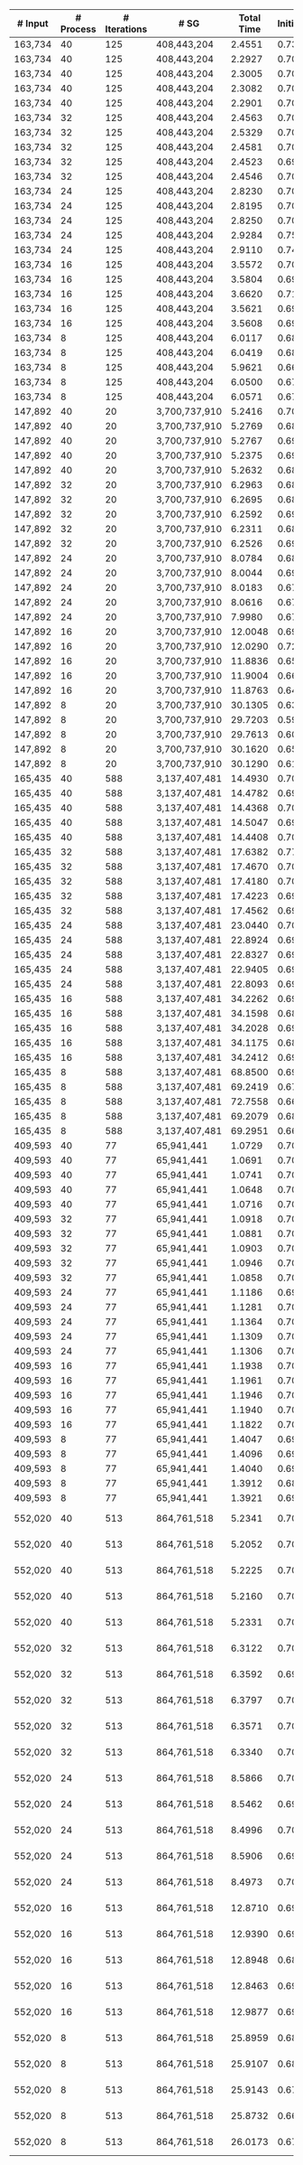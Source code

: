 | # Input | # Process | # Iterations | # SG | Total Time | Initialization | (File I/O) | Hashtable | Join | Buffer preparation | Communication | Deduplication | Merge | Finalization | Output |
| --- | --- | --- | --- | --- | --- | --- | --- | --- | --- | --- | --- | --- | --- | --- |
| 163,734 | 40 | 125 | 408,443,204 |   2.4551 |   0.7362 |   0.0482 |   0.0001 |   0.0901 |   0.1607 |   1.0207 |   0.1305 |   0.2945 |   0.0223 | data/data_163734.bin_sg.bin |
| 163,734 | 40 | 125 | 408,443,204 |   2.2927 |   0.7056 |   0.0048 |   0.0001 |   0.0808 |   0.1457 |   0.9485 |   0.1222 |   0.2677 |   0.0220 | data/data_163734.bin_sg.bin |
| 163,734 | 40 | 125 | 408,443,204 |   2.3005 |   0.7060 |   0.0032 |   0.0001 |   0.0822 |   0.1470 |   0.9471 |   0.1229 |   0.2734 |   0.0218 | data/data_163734.bin_sg.bin |
| 163,734 | 40 | 125 | 408,443,204 |   2.3082 |   0.7084 |   0.0033 |   0.0001 |   0.0814 |   0.1476 |   0.9569 |   0.1229 |   0.2686 |   0.0224 | data/data_163734.bin_sg.bin |
| 163,734 | 40 | 125 | 408,443,204 |   2.2901 |   0.7000 |   0.0033 |   0.0001 |   0.0805 |   0.1454 |   0.9468 |   0.1233 |   0.2721 |   0.0218 | data/data_163734.bin_sg.bin |
| 163,734 | 32 | 125 | 408,443,204 |   2.4563 |   0.7077 |   0.0051 |   0.0001 |   0.1005 |   0.1586 |   1.0623 |   0.1313 |   0.2690 |   0.0269 | data/data_163734.bin_sg.bin |
| 163,734 | 32 | 125 | 408,443,204 |   2.5329 |   0.7025 |   0.0032 |   0.0001 |   0.1098 |   0.1756 |   1.0879 |   0.1428 |   0.2876 |   0.0266 | data/data_163734.bin_sg.bin |
| 163,734 | 32 | 125 | 408,443,204 |   2.4581 |   0.7005 |   0.0030 |   0.0001 |   0.1017 |   0.1579 |   1.0646 |   0.1320 |   0.2750 |   0.0264 | data/data_163734.bin_sg.bin |
| 163,734 | 32 | 125 | 408,443,204 |   2.4523 |   0.6988 |   0.0032 |   0.0001 |   0.1006 |   0.1570 |   1.0642 |   0.1332 |   0.2715 |   0.0268 | data/data_163734.bin_sg.bin |
| 163,734 | 32 | 125 | 408,443,204 |   2.4546 |   0.7005 |   0.0031 |   0.0001 |   0.1016 |   0.1580 |   1.0609 |   0.1321 |   0.2749 |   0.0266 | data/data_163734.bin_sg.bin |
| 163,734 | 24 | 125 | 408,443,204 |   2.8230 |   0.7025 |   0.0049 |   0.0001 |   0.1126 |   0.1668 |   1.3200 |   0.1505 |   0.3355 |   0.0351 | data/data_163734.bin_sg.bin |
| 163,734 | 24 | 125 | 408,443,204 |   2.8195 |   0.7056 |   0.0032 |   0.0001 |   0.1134 |   0.1695 |   1.3182 |   0.1507 |   0.3272 |   0.0348 | data/data_163734.bin_sg.bin |
| 163,734 | 24 | 125 | 408,443,204 |   2.8250 |   0.7043 |   0.0031 |   0.0001 |   0.1137 |   0.1680 |   1.3261 |   0.1485 |   0.3295 |   0.0348 | data/data_163734.bin_sg.bin |
| 163,734 | 24 | 125 | 408,443,204 |   2.9284 |   0.7559 |   0.0032 |   0.0001 |   0.1133 |   0.1675 |   1.3720 |   0.1506 |   0.3344 |   0.0346 | data/data_163734.bin_sg.bin |
| 163,734 | 24 | 125 | 408,443,204 |   2.9110 |   0.7454 |   0.0032 |   0.0001 |   0.1146 |   0.1677 |   1.3669 |   0.1492 |   0.3323 |   0.0348 | data/data_163734.bin_sg.bin |
| 163,734 | 16 | 125 | 408,443,204 |   3.5572 |   0.7002 |   0.0053 |   0.0001 |   0.1220 |   0.1749 |   1.9119 |   0.1881 |   0.4104 |   0.0498 | data/data_163734.bin_sg.bin |
| 163,734 | 16 | 125 | 408,443,204 |   3.5804 |   0.6988 |   0.0030 |   0.0001 |   0.1204 |   0.1758 |   1.9320 |   0.1882 |   0.4149 |   0.0503 | data/data_163734.bin_sg.bin |
| 163,734 | 16 | 125 | 408,443,204 |   3.6620 |   0.7198 |   0.0028 |   0.0001 |   0.1257 |   0.1827 |   1.9644 |   0.1914 |   0.4280 |   0.0499 | data/data_163734.bin_sg.bin |
| 163,734 | 16 | 125 | 408,443,204 |   3.5621 |   0.6994 |   0.0027 |   0.0001 |   0.1227 |   0.1747 |   1.9217 |   0.1875 |   0.4055 |   0.0507 | data/data_163734.bin_sg.bin |
| 163,734 | 16 | 125 | 408,443,204 |   3.5608 |   0.6974 |   0.0028 |   0.0001 |   0.1221 |   0.1752 |   1.9203 |   0.1880 |   0.4060 |   0.0517 | data/data_163734.bin_sg.bin |
| 163,734 | 8 | 125 | 408,443,204 |   6.0117 |   0.6830 |   0.0054 |   0.0001 |   0.1602 |   0.2148 |   3.8890 |   0.3037 |   0.6644 |   0.0966 | data/data_163734.bin_sg.bin |
| 163,734 | 8 | 125 | 408,443,204 |   6.0419 |   0.6834 |   0.0028 |   0.0001 |   0.1602 |   0.2146 |   3.9229 |   0.3058 |   0.6572 |   0.0978 | data/data_163734.bin_sg.bin |
| 163,734 | 8 | 125 | 408,443,204 |   5.9621 |   0.6671 |   0.0029 |   0.0001 |   0.1582 |   0.2133 |   3.8865 |   0.3069 |   0.6329 |   0.0972 | data/data_163734.bin_sg.bin |
| 163,734 | 8 | 125 | 408,443,204 |   6.0500 |   0.6733 |   0.0031 |   0.0000 |   0.1607 |   0.2150 |   3.9346 |   0.3034 |   0.6646 |   0.0985 | data/data_163734.bin_sg.bin |
| 163,734 | 8 | 125 | 408,443,204 |   6.0571 |   0.6796 |   0.0028 |   0.0001 |   0.1594 |   0.2116 |   3.9315 |   0.3030 |   0.6732 |   0.0987 | data/data_163734.bin_sg.bin |
| 147,892 | 40 | 20 | 3,700,737,910 |   5.2416 |   0.7022 |   0.0089 |   0.0001 |   0.0833 |   0.0755 |   3.6733 |   0.2266 |   0.2990 |   0.1817 | data/data_147892.bin_sg.bin |
| 147,892 | 40 | 20 | 3,700,737,910 |   5.2769 |   0.6890 |   0.0049 |   0.0001 |   0.0845 |   0.0766 |   3.7155 |   0.2239 |   0.3067 |   0.1806 | data/data_147892.bin_sg.bin |
| 147,892 | 40 | 20 | 3,700,737,910 |   5.2767 |   0.6945 |   0.0030 |   0.0001 |   0.0833 |   0.0782 |   3.7184 |   0.2271 |   0.2949 |   0.1803 | data/data_147892.bin_sg.bin |
| 147,892 | 40 | 20 | 3,700,737,910 |   5.2375 |   0.6912 |   0.0032 |   0.0001 |   0.0836 |   0.0752 |   3.6770 |   0.2262 |   0.3036 |   0.1807 | data/data_147892.bin_sg.bin |
| 147,892 | 40 | 20 | 3,700,737,910 |   5.2632 |   0.6887 |   0.0047 |   0.0001 |   0.0837 |   0.0763 |   3.7081 |   0.2241 |   0.3013 |   0.1810 | data/data_147892.bin_sg.bin |
| 147,892 | 32 | 20 | 3,700,737,910 |   6.2963 |   0.6837 |   0.0055 |   0.0001 |   0.1003 |   0.0910 |   4.5732 |   0.2641 |   0.3596 |   0.2244 | data/data_147892.bin_sg.bin |
| 147,892 | 32 | 20 | 3,700,737,910 |   6.2695 |   0.6896 |   0.0032 |   0.0001 |   0.0993 |   0.0893 |   4.5677 |   0.2661 |   0.3303 |   0.2273 | data/data_147892.bin_sg.bin |
| 147,892 | 32 | 20 | 3,700,737,910 |   6.2592 |   0.6954 |   0.0033 |   0.0001 |   0.1020 |   0.0885 |   4.5506 |   0.2790 |   0.3210 |   0.2226 | data/data_147892.bin_sg.bin |
| 147,892 | 32 | 20 | 3,700,737,910 |   6.2311 |   0.6832 |   0.0035 |   0.0001 |   0.0991 |   0.0891 |   4.5526 |   0.2643 |   0.3197 |   0.2230 | data/data_147892.bin_sg.bin |
| 147,892 | 32 | 20 | 3,700,737,910 |   6.2526 |   0.6924 |   0.0028 |   0.0001 |   0.1000 |   0.0889 |   4.5557 |   0.2678 |   0.3240 |   0.2238 | data/data_147892.bin_sg.bin |
| 147,892 | 24 | 20 | 3,700,737,910 |   8.0784 |   0.6895 |   0.0047 |   0.0001 |   0.1348 |   0.1222 |   6.0278 |   0.3588 |   0.4514 |   0.2938 | data/data_147892.bin_sg.bin |
| 147,892 | 24 | 20 | 3,700,737,910 |   8.0044 |   0.6904 |   0.0028 |   0.0001 |   0.1324 |   0.1130 |   5.9550 |   0.3548 |   0.4596 |   0.2991 | data/data_147892.bin_sg.bin |
| 147,892 | 24 | 20 | 3,700,737,910 |   8.0183 |   0.6795 |   0.0033 |   0.0001 |   0.1282 |   0.1096 |   5.9716 |   0.3553 |   0.4746 |   0.2995 | data/data_147892.bin_sg.bin |
| 147,892 | 24 | 20 | 3,700,737,910 |   8.0616 |   0.6747 |   0.0032 |   0.0001 |   0.1313 |   0.1214 |   6.0028 |   0.3567 |   0.4795 |   0.2950 | data/data_147892.bin_sg.bin |
| 147,892 | 24 | 20 | 3,700,737,910 |   7.9980 |   0.6718 |   0.0028 |   0.0001 |   0.1266 |   0.1127 |   5.9840 |   0.3522 |   0.4567 |   0.2940 | data/data_147892.bin_sg.bin |
| 147,892 | 16 | 20 | 3,700,737,910 |  12.0048 |   0.6921 |   0.0048 |   0.0001 |   0.1773 |   0.1570 |   8.9069 |   0.5136 |   1.0440 |   0.5139 | data/data_147892.bin_sg.bin |
| 147,892 | 16 | 20 | 3,700,737,910 |  12.0290 |   0.7270 |   0.0027 |   0.0001 |   0.1766 |   0.1604 |   8.8806 |   0.5176 |   1.0695 |   0.4972 | data/data_147892.bin_sg.bin |
| 147,892 | 16 | 20 | 3,700,737,910 |  11.8836 |   0.6565 |   0.0028 |   0.0001 |   0.1779 |   0.1548 |   8.8735 |   0.5177 |   1.0660 |   0.4372 | data/data_147892.bin_sg.bin |
| 147,892 | 16 | 20 | 3,700,737,910 |  11.9004 |   0.6628 |   0.0027 |   0.0001 |   0.1916 |   0.1679 |   8.8395 |   0.5152 |   1.0381 |   0.4851 | data/data_147892.bin_sg.bin |
| 147,892 | 16 | 20 | 3,700,737,910 |  11.8763 |   0.6462 |   0.0029 |   0.0001 |   0.1838 |   0.1572 |   8.8506 |   0.5118 |   1.0172 |   0.5095 | data/data_147892.bin_sg.bin |
| 147,892 | 8 | 20 | 3,700,737,910 |  30.1305 |   0.6331 |   0.0048 |   0.0001 |   0.5678 |   0.7758 |  16.8837 |   1.5920 |   8.7494 |   0.9286 | data/data_147892.bin_sg.bin |
| 147,892 | 8 | 20 | 3,700,737,910 |  29.7203 |   0.5958 |   0.0028 |   0.0000 |   0.5545 |   0.8264 |  16.9293 |   1.5975 |   8.2668 |   0.9499 | data/data_147892.bin_sg.bin |
| 147,892 | 8 | 20 | 3,700,737,910 |  29.7613 |   0.6014 |   0.0029 |   0.0000 |   0.5499 |   0.8327 |  16.8336 |   1.4985 |   8.4947 |   0.9505 | data/data_147892.bin_sg.bin |
| 147,892 | 8 | 20 | 3,700,737,910 |  30.1620 |   0.6528 |   0.0028 |   0.0001 |   0.5429 |   0.8526 |  16.7255 |   1.5532 |   8.8755 |   0.9596 | data/data_147892.bin_sg.bin |
| 147,892 | 8 | 20 | 3,700,737,910 |  30.1290 |   0.6104 |   0.0028 |   0.0001 |   0.5333 |   0.8492 |  16.8009 |   1.5504 |   8.8437 |   0.9410 | data/data_147892.bin_sg.bin |
| 165,435 | 40 | 588 | 3,137,407,481 |  14.4930 |   0.7021 |   0.0096 |   0.0001 |   0.4412 |   0.6475 |   2.1970 |   0.3548 |   9.9988 |   0.1514 | data/data_165435.bin_sg.bin |
| 165,435 | 40 | 588 | 3,137,407,481 |  14.4782 |   0.6976 |   0.0046 |   0.0001 |   0.4414 |   0.6564 |   2.2203 |   0.3528 |   9.9229 |   0.1866 | data/data_165435.bin_sg.bin |
| 165,435 | 40 | 588 | 3,137,407,481 |  14.4368 |   0.7010 |   0.0031 |   0.0001 |   0.4472 |   0.6416 |   2.1436 |   0.3411 |   9.9769 |   0.1854 | data/data_165435.bin_sg.bin |
| 165,435 | 40 | 588 | 3,137,407,481 |  14.5047 |   0.6999 |   0.0032 |   0.0001 |   0.4430 |   0.6647 |   2.2197 |   0.3619 |   9.9631 |   0.1521 | data/data_165435.bin_sg.bin |
| 165,435 | 40 | 588 | 3,137,407,481 |  14.4408 |   0.7007 |   0.0034 |   0.0001 |   0.4423 |   0.6456 |   2.1579 |   0.3508 |   9.9605 |   0.1830 | data/data_165435.bin_sg.bin |
| 165,435 | 32 | 588 | 3,137,407,481 |  17.6382 |   0.7790 |   0.0051 |   0.0001 |   0.5282 |   0.6891 |   2.4807 |   0.4106 |  12.5349 |   0.2156 | data/data_165435.bin_sg.bin |
| 165,435 | 32 | 588 | 3,137,407,481 |  17.4670 |   0.7082 |   0.0032 |   0.0001 |   0.5305 |   0.6783 |   2.5051 |   0.3944 |  12.4614 |   0.1889 | data/data_165435.bin_sg.bin |
| 165,435 | 32 | 588 | 3,137,407,481 |  17.4180 |   0.7004 |   0.0031 |   0.0001 |   0.5335 |   0.6933 |   2.4292 |   0.3711 |  12.4721 |   0.2183 | data/data_165435.bin_sg.bin |
| 165,435 | 32 | 588 | 3,137,407,481 |  17.4223 |   0.6991 |   0.0031 |   0.0001 |   0.5264 |   0.6907 |   2.4343 |   0.3705 |  12.5092 |   0.1920 | data/data_165435.bin_sg.bin |
| 165,435 | 32 | 588 | 3,137,407,481 |  17.4562 |   0.6936 |   0.0033 |   0.0001 |   0.5410 |   0.6893 |   2.4914 |   0.3727 |  12.4785 |   0.1896 | data/data_165435.bin_sg.bin |
| 165,435 | 24 | 588 | 3,137,407,481 |  23.0440 |   0.7008 |   0.0048 |   0.0001 |   0.6461 |   0.7477 |   3.1262 |   0.4117 |  17.1211 |   0.2902 | data/data_165435.bin_sg.bin |
| 165,435 | 24 | 588 | 3,137,407,481 |  22.8924 |   0.6950 |   0.0032 |   0.0001 |   0.6314 |   0.7418 |   3.0733 |   0.4118 |  17.0829 |   0.2561 | data/data_165435.bin_sg.bin |
| 165,435 | 24 | 588 | 3,137,407,481 |  22.8327 |   0.6991 |   0.0031 |   0.0001 |   0.6292 |   0.7699 |   3.0076 |   0.4048 |  17.0712 |   0.2508 | data/data_165435.bin_sg.bin |
| 165,435 | 24 | 588 | 3,137,407,481 |  22.9405 |   0.6961 |   0.0033 |   0.0001 |   0.6525 |   0.7648 |   3.0233 |   0.4229 |  17.1289 |   0.2518 | data/data_165435.bin_sg.bin |
| 165,435 | 24 | 588 | 3,137,407,481 |  22.8093 |   0.6940 |   0.0032 |   0.0001 |   0.6385 |   0.7472 |   3.0470 |   0.4089 |  17.0253 |   0.2483 | data/data_165435.bin_sg.bin |
| 165,435 | 16 | 588 | 3,137,407,481 |  34.2262 |   0.6983 |   0.0198 |   0.0001 |   0.7855 |   0.8302 |   4.3253 |   0.4635 |  26.7522 |   0.3712 | data/data_165435.bin_sg.bin |
| 165,435 | 16 | 588 | 3,137,407,481 |  34.1598 |   0.6886 |   0.0030 |   0.0001 |   0.8413 |   0.8388 |   4.3324 |   0.4695 |  26.6136 |   0.3755 | data/data_165435.bin_sg.bin |
| 165,435 | 16 | 588 | 3,137,407,481 |  34.2028 |   0.6976 |   0.0030 |   0.0001 |   0.8188 |   0.8633 |   4.3441 |   0.4843 |  26.6215 |   0.3731 | data/data_165435.bin_sg.bin |
| 165,435 | 16 | 588 | 3,137,407,481 |  34.1175 |   0.6874 |   0.0031 |   0.0001 |   0.8118 |   0.8206 |   4.3431 |   0.4650 |  26.5409 |   0.4484 | data/data_165435.bin_sg.bin |
| 165,435 | 16 | 588 | 3,137,407,481 |  34.2412 |   0.6962 |   0.0028 |   0.0001 |   0.8325 |   0.8447 |   4.4432 |   0.4770 |  26.5085 |   0.4392 | data/data_165435.bin_sg.bin |
| 165,435 | 8 | 588 | 3,137,407,481 |  68.8500 |   0.6954 |   0.0046 |   0.0001 |   1.3012 |   1.0839 |   8.7041 |   0.6002 |  55.7453 |   0.7198 | data/data_165435.bin_sg.bin |
| 165,435 | 8 | 588 | 3,137,407,481 |  69.2419 |   0.6773 |   0.0028 |   0.0001 |   1.3222 |   1.1559 |   9.0021 |   0.5950 |  55.6281 |   0.8612 | data/data_165435.bin_sg.bin |
| 165,435 | 8 | 588 | 3,137,407,481 |  72.7558 |   0.6647 |   0.0031 |   0.0001 |   1.2597 |   1.0743 |   9.1958 |   0.6479 |  59.0591 |   0.8543 | data/data_165435.bin_sg.bin |
| 165,435 | 8 | 588 | 3,137,407,481 |  69.2079 |   0.6880 |   0.0029 |   0.0001 |   1.3115 |   1.1069 |   9.1033 |   0.6157 |  55.5296 |   0.8529 | data/data_165435.bin_sg.bin |
| 165,435 | 8 | 588 | 3,137,407,481 |  69.2951 |   0.6621 |   0.0028 |   0.0001 |   1.3685 |   1.1210 |   8.9931 |   0.6044 |  55.6835 |   0.8625 | data/data_165435.bin_sg.bin |
| 409,593 | 40 | 77 | 65,941,441 |   1.0729 |   0.7065 |   0.0094 |   0.0001 |   0.0267 |   0.0614 |   0.1375 |   0.0393 |   0.0969 |   0.0045 | data/data_409593.bin_sg.bin |
| 409,593 | 40 | 77 | 65,941,441 |   1.0691 |   0.7034 |   0.0048 |   0.0001 |   0.0268 |   0.0613 |   0.1353 |   0.0396 |   0.0980 |   0.0046 | data/data_409593.bin_sg.bin |
| 409,593 | 40 | 77 | 65,941,441 |   1.0741 |   0.7030 |   0.0032 |   0.0001 |   0.0271 |   0.0614 |   0.1415 |   0.0395 |   0.0968 |   0.0047 | data/data_409593.bin_sg.bin |
| 409,593 | 40 | 77 | 65,941,441 |   1.0648 |   0.7013 |   0.0032 |   0.0001 |   0.0270 |   0.0617 |   0.1334 |   0.0394 |   0.0972 |   0.0047 | data/data_409593.bin_sg.bin |
| 409,593 | 40 | 77 | 65,941,441 |   1.0716 |   0.7015 |   0.0032 |   0.0001 |   0.0269 |   0.0613 |   0.1399 |   0.0398 |   0.0976 |   0.0046 | data/data_409593.bin_sg.bin |
| 409,593 | 32 | 77 | 65,941,441 |   1.0918 |   0.7072 |   0.0059 |   0.0001 |   0.0298 |   0.0648 |   0.1417 |   0.0416 |   0.1011 |   0.0055 | data/data_409593.bin_sg.bin |
| 409,593 | 32 | 77 | 65,941,441 |   1.0881 |   0.7028 |   0.0032 |   0.0001 |   0.0301 |   0.0644 |   0.1445 |   0.0412 |   0.0998 |   0.0054 | data/data_409593.bin_sg.bin |
| 409,593 | 32 | 77 | 65,941,441 |   1.0903 |   0.7031 |   0.0033 |   0.0001 |   0.0301 |   0.0639 |   0.1453 |   0.0413 |   0.1010 |   0.0055 | data/data_409593.bin_sg.bin |
| 409,593 | 32 | 77 | 65,941,441 |   1.0946 |   0.7038 |   0.0032 |   0.0001 |   0.0303 |   0.0646 |   0.1485 |   0.0420 |   0.0999 |   0.0054 | data/data_409593.bin_sg.bin |
| 409,593 | 32 | 77 | 65,941,441 |   1.0858 |   0.7034 |   0.0032 |   0.0001 |   0.0301 |   0.0644 |   0.1407 |   0.0416 |   0.1001 |   0.0054 | data/data_409593.bin_sg.bin |
| 409,593 | 24 | 77 | 65,941,441 |   1.1186 |   0.6989 |   0.0058 |   0.0001 |   0.0346 |   0.0694 |   0.1565 |   0.0456 |   0.1062 |   0.0073 | data/data_409593.bin_sg.bin |
| 409,593 | 24 | 77 | 65,941,441 |   1.1281 |   0.7026 |   0.0030 |   0.0001 |   0.0347 |   0.0692 |   0.1620 |   0.0455 |   0.1067 |   0.0073 | data/data_409593.bin_sg.bin |
| 409,593 | 24 | 77 | 65,941,441 |   1.1364 |   0.7020 |   0.0033 |   0.0001 |   0.0352 |   0.0694 |   0.1683 |   0.0464 |   0.1078 |   0.0072 | data/data_409593.bin_sg.bin |
| 409,593 | 24 | 77 | 65,941,441 |   1.1309 |   0.7024 |   0.0031 |   0.0001 |   0.0353 |   0.0686 |   0.1628 |   0.0467 |   0.1078 |   0.0072 | data/data_409593.bin_sg.bin |
| 409,593 | 24 | 77 | 65,941,441 |   1.1306 |   0.7011 |   0.0031 |   0.0001 |   0.0345 |   0.0693 |   0.1666 |   0.0458 |   0.1061 |   0.0071 | data/data_409593.bin_sg.bin |
| 409,593 | 16 | 77 | 65,941,441 |   1.1938 |   0.7045 |   0.0054 |   0.0001 |   0.0371 |   0.0716 |   0.2076 |   0.0514 |   0.1122 |   0.0092 | data/data_409593.bin_sg.bin |
| 409,593 | 16 | 77 | 65,941,441 |   1.1961 |   0.7055 |   0.0029 |   0.0001 |   0.0366 |   0.0725 |   0.2071 |   0.0513 |   0.1132 |   0.0098 | data/data_409593.bin_sg.bin |
| 409,593 | 16 | 77 | 65,941,441 |   1.1946 |   0.7019 |   0.0032 |   0.0001 |   0.0364 |   0.0716 |   0.2095 |   0.0515 |   0.1140 |   0.0096 | data/data_409593.bin_sg.bin |
| 409,593 | 16 | 77 | 65,941,441 |   1.1940 |   0.7035 |   0.0031 |   0.0001 |   0.0370 |   0.0726 |   0.2074 |   0.0506 |   0.1136 |   0.0093 | data/data_409593.bin_sg.bin |
| 409,593 | 16 | 77 | 65,941,441 |   1.1822 |   0.7019 |   0.0029 |   0.0001 |   0.0368 |   0.0712 |   0.1991 |   0.0505 |   0.1133 |   0.0094 | data/data_409593.bin_sg.bin |
| 409,593 | 8 | 77 | 65,941,441 |   1.4047 |   0.6994 |   0.0060 |   0.0002 |   0.0520 |   0.0855 |   0.3482 |   0.0653 |   0.1372 |   0.0169 | data/data_409593.bin_sg.bin |
| 409,593 | 8 | 77 | 65,941,441 |   1.4096 |   0.6967 |   0.0030 |   0.0002 |   0.0522 |   0.0851 |   0.3541 |   0.0642 |   0.1402 |   0.0169 | data/data_409593.bin_sg.bin |
| 409,593 | 8 | 77 | 65,941,441 |   1.4040 |   0.6913 |   0.0030 |   0.0002 |   0.0520 |   0.0845 |   0.3546 |   0.0646 |   0.1394 |   0.0173 | data/data_409593.bin_sg.bin |
| 409,593 | 8 | 77 | 65,941,441 |   1.3912 |   0.6888 |   0.0031 |   0.0002 |   0.0519 |   0.0857 |   0.3449 |   0.0644 |   0.1384 |   0.0170 | data/data_409593.bin_sg.bin |
| 409,593 | 8 | 77 | 65,941,441 |   1.3921 |   0.6907 |   0.0031 |   0.0002 |   0.0518 |   0.0852 |   0.3473 |   0.0642 |   0.1353 |   0.0173 | data/data_409593.bin_sg.bin |
| 552,020 | 40 | 513 | 864,761,518 |   5.2341 |   0.7053 |   0.0099 |   0.0001 |   0.1849 |   0.3674 |   1.5553 |   0.2491 |   2.1121 |   0.0599 | data/vsp_finan512_scagr7-2c_rlfddd.bin_sg.bin |
| 552,020 | 40 | 513 | 864,761,518 |   5.2052 |   0.7006 |   0.0049 |   0.0001 |   0.1840 |   0.3581 |   1.5070 |   0.2325 |   2.1796 |   0.0433 | data/vsp_finan512_scagr7-2c_rlfddd.bin_sg.bin |
| 552,020 | 40 | 513 | 864,761,518 |   5.2225 |   0.7010 |   0.0034 |   0.0001 |   0.1820 |   0.3598 |   1.5062 |   0.2352 |   2.1784 |   0.0598 | data/vsp_finan512_scagr7-2c_rlfddd.bin_sg.bin |
| 552,020 | 40 | 513 | 864,761,518 |   5.2160 |   0.7029 |   0.0032 |   0.0001 |   0.1806 |   0.3553 |   1.5314 |   0.2344 |   2.1515 |   0.0599 | data/vsp_finan512_scagr7-2c_rlfddd.bin_sg.bin |
| 552,020 | 40 | 513 | 864,761,518 |   5.2331 |   0.7026 |   0.0032 |   0.0001 |   0.1878 |   0.3649 |   1.5384 |   0.2376 |   2.1575 |   0.0441 | data/vsp_finan512_scagr7-2c_rlfddd.bin_sg.bin |
| 552,020 | 32 | 513 | 864,761,518 |   6.3122 |   0.7012 |   0.0049 |   0.0001 |   0.2079 |   0.3797 |   1.7284 |   0.2603 |   2.9815 |   0.0531 | data/vsp_finan512_scagr7-2c_rlfddd.bin_sg.bin |
| 552,020 | 32 | 513 | 864,761,518 |   6.3592 |   0.6992 |   0.0032 |   0.0001 |   0.2078 |   0.3857 |   1.7267 |   0.2657 |   3.0191 |   0.0549 | data/vsp_finan512_scagr7-2c_rlfddd.bin_sg.bin |
| 552,020 | 32 | 513 | 864,761,518 |   6.3797 |   0.7037 |   0.0033 |   0.0001 |   0.2105 |   0.3923 |   1.7844 |   0.2654 |   2.9695 |   0.0539 | data/vsp_finan512_scagr7-2c_rlfddd.bin_sg.bin |
| 552,020 | 32 | 513 | 864,761,518 |   6.3571 |   0.7006 |   0.0032 |   0.0001 |   0.2062 |   0.3871 |   1.7287 |   0.2642 |   2.9993 |   0.0709 | data/vsp_finan512_scagr7-2c_rlfddd.bin_sg.bin |
| 552,020 | 32 | 513 | 864,761,518 |   6.3340 |   0.7002 |   0.0032 |   0.0001 |   0.2099 |   0.3818 |   1.7624 |   0.2602 |   2.9657 |   0.0538 | data/vsp_finan512_scagr7-2c_rlfddd.bin_sg.bin |
| 552,020 | 24 | 513 | 864,761,518 |   8.5866 |   0.7009 |   0.0053 |   0.0001 |   0.2466 |   0.4395 |   2.2869 |   0.3400 |   4.5007 |   0.0721 | data/vsp_finan512_scagr7-2c_rlfddd.bin_sg.bin |
| 552,020 | 24 | 513 | 864,761,518 |   8.5462 |   0.6948 |   0.0033 |   0.0001 |   0.2445 |   0.4325 |   2.2337 |   0.3009 |   4.5682 |   0.0715 | data/vsp_finan512_scagr7-2c_rlfddd.bin_sg.bin |
| 552,020 | 24 | 513 | 864,761,518 |   8.4996 |   0.7000 |   0.0032 |   0.0001 |   0.2425 |   0.4323 |   2.2073 |   0.2973 |   4.5491 |   0.0710 | data/vsp_finan512_scagr7-2c_rlfddd.bin_sg.bin |
| 552,020 | 24 | 513 | 864,761,518 |   8.5906 |   0.6937 |   0.0032 |   0.0001 |   0.2491 |   0.4438 |   2.2771 |   0.2981 |   4.5566 |   0.0721 | data/vsp_finan512_scagr7-2c_rlfddd.bin_sg.bin |
| 552,020 | 24 | 513 | 864,761,518 |   8.4973 |   0.7004 |   0.0032 |   0.0001 |   0.2405 |   0.4335 |   2.1918 |   0.3160 |   4.5438 |   0.0713 | data/vsp_finan512_scagr7-2c_rlfddd.bin_sg.bin |
| 552,020 | 16 | 513 | 864,761,518 |  12.8710 |   0.6995 |   0.0055 |   0.0003 |   0.2828 |   0.5002 |   3.1673 |   0.4468 |   7.6431 |   0.1310 | data/vsp_finan512_scagr7-2c_rlfddd.bin_sg.bin |
| 552,020 | 16 | 513 | 864,761,518 |  12.9390 |   0.6939 |   0.0032 |   0.0003 |   0.2857 |   0.4829 |   3.1628 |   0.4211 |   7.7719 |   0.1205 | data/vsp_finan512_scagr7-2c_rlfddd.bin_sg.bin |
| 552,020 | 16 | 513 | 864,761,518 |  12.8948 |   0.6821 |   0.0031 |   0.0003 |   0.2924 |   0.4941 |   3.1392 |   0.3882 |   7.7683 |   0.1301 | data/vsp_finan512_scagr7-2c_rlfddd.bin_sg.bin |
| 552,020 | 16 | 513 | 864,761,518 |  12.8463 |   0.6951 |   0.0032 |   0.0003 |   0.2898 |   0.4929 |   3.1584 |   0.4053 |   7.6858 |   0.1187 | data/vsp_finan512_scagr7-2c_rlfddd.bin_sg.bin |
| 552,020 | 16 | 513 | 864,761,518 |  12.9877 |   0.6917 |   0.0029 |   0.0003 |   0.2891 |   0.4988 |   3.2210 |   0.3868 |   7.7711 |   0.1291 | data/vsp_finan512_scagr7-2c_rlfddd.bin_sg.bin |
| 552,020 | 8 | 513 | 864,761,518 |  25.8959 |   0.6856 |   0.0062 |   0.0003 |   0.4719 |   0.6974 |   6.1410 |   0.5437 |  17.1547 |   0.2013 | data/vsp_finan512_scagr7-2c_rlfddd.bin_sg.bin |
| 552,020 | 8 | 513 | 864,761,518 |  25.9107 |   0.6833 |   0.0031 |   0.0003 |   0.4802 |   0.6833 |   6.1689 |   0.6072 |  17.0852 |   0.2023 | data/vsp_finan512_scagr7-2c_rlfddd.bin_sg.bin |
| 552,020 | 8 | 513 | 864,761,518 |  25.9143 |   0.6760 |   0.0031 |   0.0003 |   0.4812 |   0.6595 |   6.0842 |   0.5682 |  17.2089 |   0.2361 | data/vsp_finan512_scagr7-2c_rlfddd.bin_sg.bin |
| 552,020 | 8 | 513 | 864,761,518 |  25.8732 |   0.6615 |   0.0030 |   0.0003 |   0.4865 |   0.6593 |   6.0984 |   0.5688 |  17.1570 |   0.2414 | data/vsp_finan512_scagr7-2c_rlfddd.bin_sg.bin |
| 552,020 | 8 | 513 | 864,761,518 |  26.0173 |   0.6791 |   0.0032 |   0.0003 |   0.4808 |   0.6717 |   6.1720 |   0.5524 |  17.2278 |   0.2331 | data/vsp_finan512_scagr7-2c_rlfddd.bin_sg.bin |
